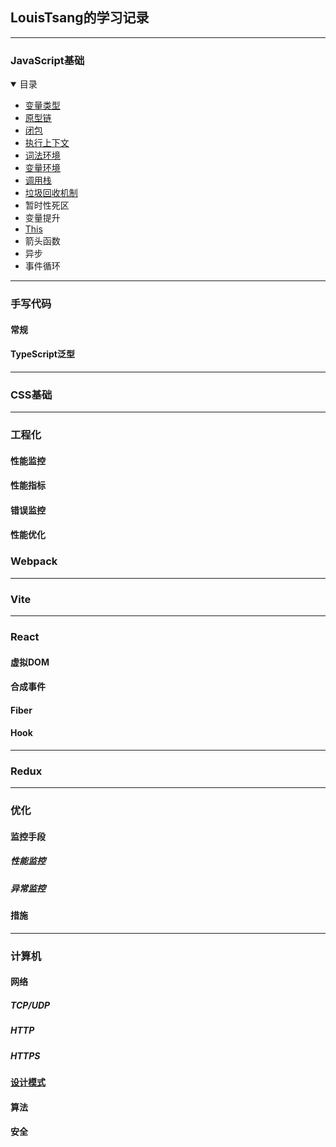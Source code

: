 <link href="./style.css" rel="stylesheet" />

## LouisTsang的学习记录
- - -
### JavaScript基础
<details open>
  <summary class="arrow" >目录</summary>   
  <ul>
    <li><a href="/lib/JavaScript基础/变量类型">变量类型</a></li>
    <li><a href="/lib/JavaScript基础/原型链">原型链</a></li>
    <li><a href="/lib/JavaScript基础/闭包">闭包</a></li>
    <li><a href="/lib/JavaScript基础/执行上下文">执行上下文</a></li>
    <li><a href="/lib/JavaScript基础/词法环境">词法环境</a></li>
    <li><a href="/lib/JavaScript基础/变量环境">变量环境</a></li>
    <li><a href="/lib/JavaScript基础/调用栈">调用栈</a></li>
    <li><a href="/lib/JavaScript基础/垃圾回收机制">垃圾回收机制</a></li>
    <li>暂时性死区</li>
    <li>变量提升</li>
    <li><a href="/lib/JavaScript基础/This">This</a></li>
    <li>箭头函数</li>
    <li>异步</li>
    <li>事件循环</li>
  </ul>
</details>

---
### 手写代码
#### 常规
#### TypeScript泛型
- - -
### CSS基础
- - -
### 工程化
#### 性能监控
#### 性能指标
#### 错误监控
#### 性能优化
### Webpack
- - -
### Vite
- - -
### React
#### 虚拟DOM
#### 合成事件
#### Fiber
#### Hook
- - -
### Redux

- - -
### 优化

#### 监控手段
##### 性能监控
##### 异常监控
#### 措施
- - -
### 计算机
#### 网络
##### TCP/UDP
##### HTTP
##### HTTPS

#### [设计模式](/lib/设计模式)
#### 算法
#### 安全